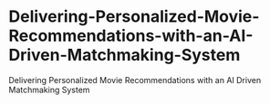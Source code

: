 # Delivering-Personalized-Movie-Recommendations-with-an-AI-Driven-Matchmaking-System
Delivering Personalized Movie Recommendations with an AI Driven Matchmaking System
